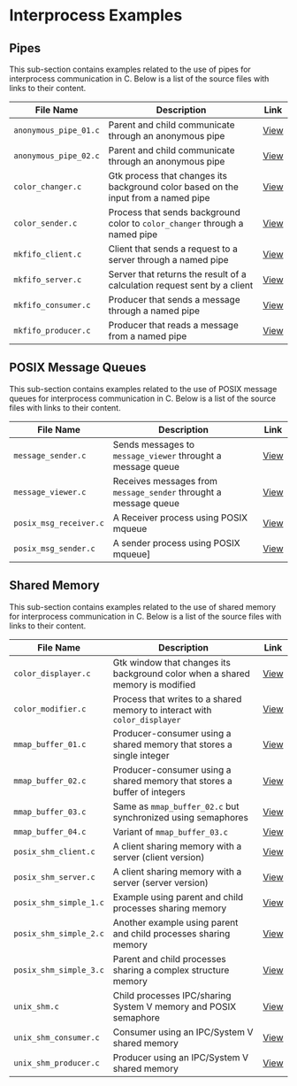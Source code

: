 # Interprocess Examples

## Pipes

This sub-section contains examples related to the use of pipes for interprocess communication in C. Below is a list of the source files with links to their content.

| File Name                 | Description | Link |
|---------------------------|-------------|------|
| `anonymous_pipe_01.c`     | Parent and child communicate through an anonymous pipe | [View](https://github.com/alainlebret/os/blob/master/exemplier/6_interprocess/pipes/src/anonymous_pipe_01.c) |
| `anonymous_pipe_02.c`     | Parent and child communicate through an anonymous pipe | [View](https://github.com/alainlebret/os/blob/master/exemplier/6_interprocess/pipes/src/anonymous_pipe_02.c) |
| `color_changer.c`         | Gtk process that changes its background color based on the input from a named pipe | [View](https://github.com/alainlebret/os/blob/master/exemplier/6_interprocess/pipes/src/color_changer.c) |
| `color_sender.c`          | Process that sends background color to `color_changer` through a named pipe | [View](https://github.com/alainlebret/os/blob/master/exemplier/6_interprocess/pipes/src/color_sender.c) |
| `mkfifo_client.c`         | Client that sends a request to a server through a named pipe | [View](https://github.com/alainlebret/os/blob/master/exemplier/6_interprocess/pipes/src/mkfifo_client.c) |
| `mkfifo_server.c`         | Server that returns the result of a calculation request sent by a client | [View](https://github.com/alainlebret/os/blob/master/exemplier/6_interprocess/pipes/src/mkfifo_server.c) |
| `mkfifo_consumer.c`       | Producer that sends a message through a named pipe | [View](https://github.com/alainlebret/os/blob/master/exemplier/6_interprocess/pipes/src/mkfifo_consumer.c) |
| `mkfifo_producer.c`       | Producer that reads a message from a named pipe | [View](https://github.com/alainlebret/os/blob/master/exemplier/6_interprocess/pipes/src/mkfifo_producer.c) |

## POSIX Message Queues

This sub-section contains examples related to the use of POSIX message queues for interprocess communication in C. Below is a list of the source files with links to their content.

| File Name               | Description | Link |
|-------------------------|-------------|------|
| `message_sender.c`      | Sends messages to `message_viewer` throught a message queue | [View](https://github.com/alainlebret/os/blob/master/exemplier/6_interprocess/posix_messages/src/message_sender.c) |
| `message_viewer.c`      | Receives messages from `message_sender` throught a message queue | [View](https://github.com/alainlebret/os/blob/master/exemplier/6_interprocess/posix_messages/src/message_viewer.c) |
| `posix_msg_receiver.c`  | A Receiver process using POSIX mqueue | [View](https://github.com/alainlebret/os/blob/master/exemplier/6_interprocess/posix_messages/src/posix_msg_receiver.c) |
| `posix_msg_sender.c`    | A sender process using POSIX mqueue] | [View](https://github.com/alainlebret/os/blob/master/exemplier/6_interprocess/posix_messages/src/posix_msg_sender.c) |


## Shared Memory

This sub-section contains examples related to the use of shared memory for interprocess communication in C. Below is a list of the source files with links to their content.

| File Name                  | Description | Link |
|----------------------------|-------------|------|
| `color_displayer.c`        | Gtk window that changes its background color when a shared memory is modified | [View](https://github.com/alainlebret/os/blob/master/exemplier/6_interprocess/shared_memory/src/color_displayer.c) |
| `color_modifier.c`         | Process that writes to a shared memory to interact with `color_displayer` | [View](https://github.com/alainlebret/os/blob/master/exemplier/6_interprocess/shared_memory/src/color_modifier.c) |
| `mmap_buffer_01.c`         | Producer-consumer using a shared memory that stores a single integer | [View](https://github.com/alainlebret/os/blob/master/exemplier/6_interprocess/shared_memory/src/mmap_buffer_01.c) |
| `mmap_buffer_02.c`         | Producer-consumer using a shared memory that stores a buffer of integers | [View](https://github.com/alainlebret/os/blob/master/exemplier/6_interprocess/shared_memory/src/mmap_buffer_02.c) |
| `mmap_buffer_03.c`         | Same as `mmap_buffer_02.c` but synchronized using semaphores | [View](https://github.com/alainlebret/os/blob/master/exemplier/6_interprocess/shared_memory/src/mmap_buffer_03.c) |
| `mmap_buffer_04.c`         | Variant of `mmap_buffer_03.c` | [View](https://github.com/alainlebret/os/blob/master/exemplier/6_interprocess/shared_memory/src/mmap_buffer_04.c) |
| `posix_shm_client.c`       | A client sharing memory with a server (client version) | [View](https://github.com/alainlebret/os/blob/master/exemplier/6_interprocess/shared_memory/src/posix_shm_client.c) |
| `posix_shm_server.c`       | A client sharing memory with a server (server version) | [View](https://github.com/alainlebret/os/blob/master/exemplier/6_interprocess/shared_memory/src/posix_shm_server.c) |
| `posix_shm_simple_1.c`     | Example using parent and child processes sharing memory | [View](https://github.com/alainlebret/os/blob/master/exemplier/6_interprocess/shared_memory/src/posix_shm_simple_1.c) |
| `posix_shm_simple_2.c`     | Another example using parent and child processes sharing memory | [View](https://github.com/alainlebret/os/blob/master/exemplier/6_interprocess/shared_memory/src/posix_shm_simple_2.c) |
| `posix_shm_simple_3.c`     | Parent and child processes sharing a complex structure memory | [View](https://github.com/alainlebret/os/blob/master/exemplier/6_interprocess/shared_memory/src/posix_shm_simple_3.c) |
| `unix_shm.c`               | Child processes IPC/sharing System V memory and POSIX semaphore | [View](https://github.com/alainlebret/os/blob/master/exemplier/6_interprocess/shared_memory/src/unix_shm.c) |
| `unix_shm_consumer.c`      | Consumer using an IPC/System V shared memory | [View](https://github.com/alainlebret/os/blob/master/exemplier/6_interprocess/shared_memory/src/unix_shm_consumer.c) |
| `unix_shm_producer.c`      | Producer using an IPC/System V shared memory | [View](https://github.com/alainlebret/os/blob/master/exemplier/6_interprocess/shared_memory/src/unix_shm_producer.c) |
